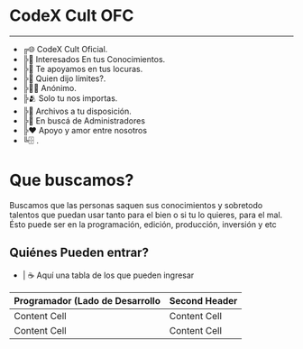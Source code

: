 CodeX Cult OFC
=================== 
  
 - - - - 

- ╔🌐 CodeX Cult Oficial.
- ╠👀 Interesados En tus Conocimientos.
- ╠🤝 Te apoyamos en tus locuras.
- ╠🥸 Quien dijo límites?.
- ╠😶‍🌫️ Anónimo.
- ╠🫂 Solo tu nos importas.
- ╠📂 Archivos a tu disposición.
- ╠👥 En buscá de Administradores
- ╠♥️ Apoyo y amor entre nosotros
- ╚🗄️ .


# Que buscamos? # 
  
Buscamos que las personas saquen sus conocimientos y sobretodo talentos que puedan  usar tanto para el bien o si tu lo quieres, para el mal. Ésto puede ser en la programación, edición, producción, inversión y etc

## Quiénes Pueden entrar? ##

- | ☕ Aquí una tabla de los que pueden ingresar

Programador (Lado de Desarrollo| Second Header 
 ----------------------------- | ------------- 
 Content Cell                  | Content Cell 
 Content Cell                  | Content Cell
<!---
CodeX-Cult/CodeX-Cult is a ✨ special ✨ repository because its `README.md` (this file) appears on your GitHub profile.
You can click the Preview link to take a look at your changes.
--->

